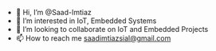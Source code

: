 - 👋 Hi, I’m @Saad-Imtiaz
- 👀 I’m interested in IoT, Embedded Systems
- 💞️ I’m looking to collaborate on IoT and Embedded Projects
- 📫 How to reach me saadimtiazsial@gmail.com

<!---
Saad-Imtiaz/Saad-Imtiaz is a ✨ special ✨ repository because its `README.md` (this file) appears on your GitHub profile.
You can click the Preview link to take a look at your changes.
--->
